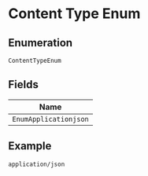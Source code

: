 
# Content Type Enum

## Enumeration

`ContentTypeEnum`

## Fields

| Name |
|  --- |
| `EnumApplicationjson` |

## Example

```
application/json
```

